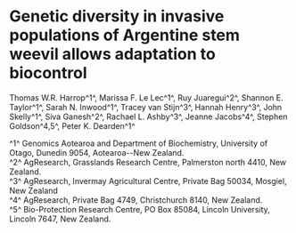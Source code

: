 # Genetic diversity in invasive populations of Argentine stem weevil allows adaptation to biocontrol

Thomas W.R. Harrop^1^,
Marissa F. Le Lec^1^,
Ruy Juaregui^2^,
Shannon E. Taylor^1^,
Sarah N. Inwood^1^,
Tracey van Stijn^3^,
Hannah Henry^3^,
John Skelly^1^,
Siva Ganesh^2^,
Rachael L. Ashby^3^,
Jeanne Jacobs^4^,
Stephen Goldson^4,5^,
Peter K. Dearden^1^  

^1^ Genomics Aotearoa and Department of Biochemistry, University of Otago, Dunedin 9054, Aotearoa--New Zealand.  
^2^ AgResearch, Grasslands Research Centre, Palmerston north 4410, New Zealand.  
^3^ AgResearch, Invermay Agricultural Centre, Private Bag 50034, Mosgiel, New Zealand  
^4^ AgResearch, Private Bag 4749, Christchurch 8140, New Zealand.  
^5^ Bio-Protection Research Centre, PO Box 85084, Lincoln University, Lincoln 7647, New Zealand.
